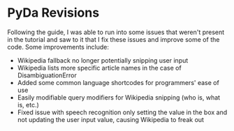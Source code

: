 # PyDa Revisions

Following the guide, I was able to run into some issues that weren't present in the tutorial and saw to it that I fix these issues and improve some of the code. Some improvements include:
+ Wikipedia fallback no longer potentially snipping user input
+ Wikipedia lists more specific article names in the case of DisambiguationError
+ Added some common language shortcodes for programmers' ease of use
+ Easily modifiable query modifiers for Wikipedia snipping (who is, what is, etc.)
+ Fixed issue with speech recognition only setting the value in the box and not updating the user input value, causing Wikipedia to freak out
